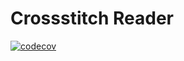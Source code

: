 # Crossstitch Reader

[![codecov](https://codecov.io/gh/csnizik/crossstitchreader/branch/main/graph/badge.svg)](https://codecov.io/gh/csnizik/crossstitchreader)

